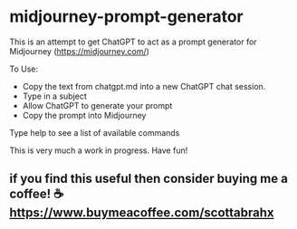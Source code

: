 # midjourney-prompt-generator

This is an attempt to get ChatGPT to act as a prompt generator for Midjourney (https://midjourney.com/)

To Use:
* Copy the text from chatgpt.md into a new ChatGPT chat session. 
* Type in a subject
* Allow ChatGPT to generate your prompt
* Copy the prompt into Midjourney

Type help to see a list of available commands

This is very much a work in progress. Have fun!
## if you find this useful then consider buying me a coffee! ☕️ https://www.buymeacoffee.com/scottabrahx
